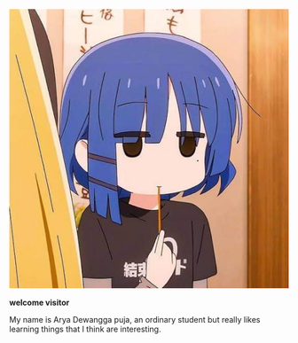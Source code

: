 <img loading="lazy" src="/images/profile.jpeg" alt="image">

<p><b>welcome visitor</b></p>

My name is Arya Dewangga puja, an ordinary student but really likes learning things that I think are interesting.

